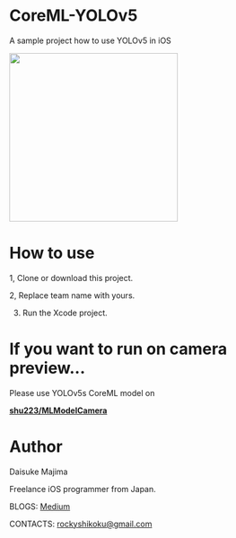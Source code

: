 # CoreML-YOLOv5
A sample project how to use YOLOv5 in iOS

<img src="https://user-images.githubusercontent.com/23278992/147620103-ef113d22-eb7a-4399-a9fa-58970e3896b1.PNG" width=300>

# How to use

1, Clone or download this project. 

2, Replace team name with yours. 

3. Run the Xcode project.

# If you want to run on camera preview...

Please use YOLOv5s CoreML model on 

[**shu223/MLModelCamera**](https://github.com/shu223/MLModelCamera)

# Author
Daisuke Majima

Freelance iOS programmer from Japan.

BLOGS: [Medium](https://rockyshikoku.medium.com/)

CONTACTS: rockyshikoku@gmail.com
